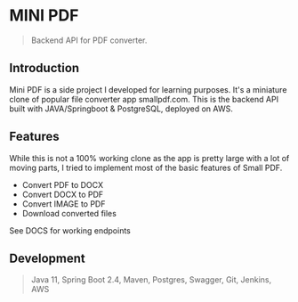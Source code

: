 # MINI PDF

> Backend API for PDF converter.

## Introduction

Mini PDF is a side project I developed for learning purposes. It's a miniature clone of popular file converter app smallpdf.com. This is the backend API built with JAVA/Springboot & PostgreSQL, deployed on AWS.

## Features

While this is not a 100% working clone as the app is pretty large with a lot of moving parts, I tried to implement most of the basic features of Small PDF.

- Convert PDF to DOCX
- Convert DOCX to PDF 
- Convert IMAGE to PDF
- Download converted files


See DOCS for working endpoints

## Development

> Java 11, Spring Boot 2.4, Maven, Postgres, Swagger, Git, Jenkins, AWS


